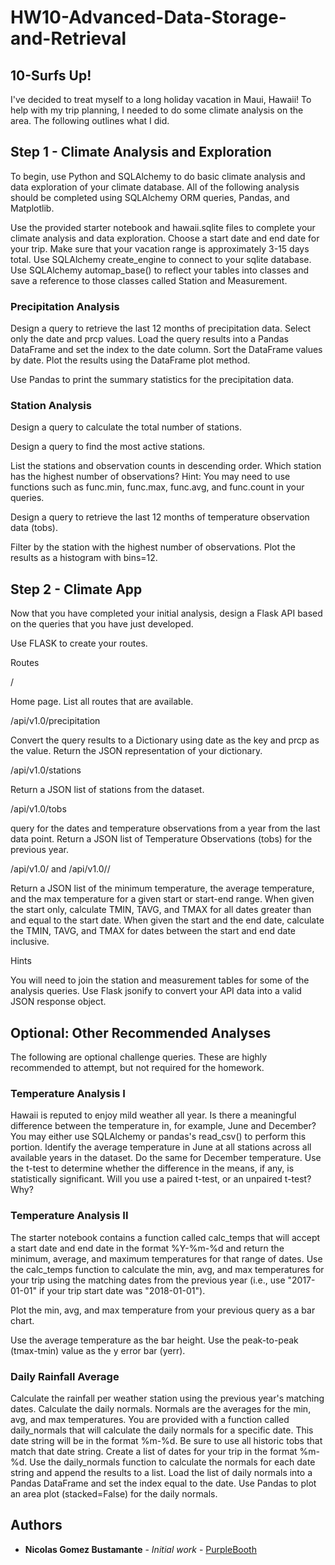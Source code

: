 # HW10-Advanced-Data-Storage-and-Retrieval
## 10-Surfs Up!

I've decided to treat myself to a long holiday vacation in Maui, Hawaii! To help with my trip planning, I needed to do some climate analysis on the area. The following outlines what I did.


## Step 1 - Climate Analysis and Exploration

To begin, use Python and SQLAlchemy to do basic climate analysis and data exploration of your climate database. All of the following analysis should be completed using SQLAlchemy ORM queries, Pandas, and Matplotlib.


Use the provided starter notebook and hawaii.sqlite files to complete your climate analysis and data exploration.
Choose a start date and end date for your trip. Make sure that your vacation range is approximately 3-15 days total.
Use SQLAlchemy create_engine to connect to your sqlite database.
Use SQLAlchemy automap_base() to reflect your tables into classes and save a reference to those classes called Station and Measurement.



### Precipitation Analysis


Design a query to retrieve the last 12 months of precipitation data.
Select only the date and prcp values.
Load the query results into a Pandas DataFrame and set the index to the date column.
Sort the DataFrame values by date.
Plot the results using the DataFrame plot method.





Use Pandas to print the summary statistics for the precipitation data.



### Station Analysis


Design a query to calculate the total number of stations.

Design a query to find the most active stations.


List the stations and observation counts in descending order.
Which station has the highest number of observations?
Hint: You may need to use functions such as func.min, func.max, func.avg, and func.count in your queries.



Design a query to retrieve the last 12 months of temperature observation data (tobs).


Filter by the station with the highest number of observations.
Plot the results as a histogram with bins=12.









## Step 2 - Climate App

Now that you have completed your initial analysis, design a Flask API based on the queries that you have just developed.


Use FLASK to create your routes.



Routes



/


Home page.
List all routes that are available.



/api/v1.0/precipitation


Convert the query results to a Dictionary using date as the key and prcp as the value.
Return the JSON representation of your dictionary.



/api/v1.0/stations


Return a JSON list of stations from the dataset.



/api/v1.0/tobs


query for the dates and temperature observations from a year from the last data point.
Return a JSON list of Temperature Observations (tobs) for the previous year.



/api/v1.0/<start> and /api/v1.0/<start>/<end>


Return a JSON list of the minimum temperature, the average temperature, and the max temperature for a given start or start-end range.
When given the start only, calculate TMIN, TAVG, and TMAX for all dates greater than and equal to the start date.
When given the start and the end date, calculate the TMIN, TAVG, and TMAX for dates between the start and end date inclusive.





Hints


You will need to join the station and measurement tables for some of the analysis queries.
Use Flask jsonify to convert your API data into a valid JSON response object.





## Optional: Other Recommended Analyses


The following are optional challenge queries. These are highly recommended to attempt, but not required for the homework.



### Temperature Analysis I


Hawaii is reputed to enjoy mild weather all year. Is there a meaningful difference between the temperature in, for example, June and December?
You may either use SQLAlchemy or pandas's read_csv() to perform this portion.
Identify the average temperature in June at all stations across all available years in the dataset. Do the same for December temperature.
Use the t-test to determine whether the difference in the means, if any, is statistically significant. Will you use a paired t-test, or an unpaired t-test? Why?



### Temperature Analysis II


The starter notebook contains a function called calc_temps that will accept a start date and end date in the format %Y-%m-%d and return the minimum, average, and maximum temperatures for that range of dates.
Use the calc_temps function to calculate the min, avg, and max temperatures for your trip using the matching dates from the previous year (i.e., use "2017-01-01" if your trip start date was "2018-01-01").

Plot the min, avg, and max temperature from your previous query as a bar chart.


Use the average temperature as the bar height.
Use the peak-to-peak (tmax-tmin) value as the y error bar (yerr).







### Daily Rainfall Average


Calculate the rainfall per weather station using the previous year's matching dates.
Calculate the daily normals. Normals are the averages for the min, avg, and max temperatures.
You are provided with a function called daily_normals that will calculate the daily normals for a specific date. This date string will be in the format %m-%d. Be sure to use all historic tobs that match that date string.
Create a list of dates for your trip in the format %m-%d. Use the daily_normals function to calculate the normals for each date string and append the results to a list.
Load the list of daily normals into a Pandas DataFrame and set the index equal to the date.
Use Pandas to plot an area plot (stacked=False) for the daily normals.


## Authors

* **Nicolas Gomez Bustamante** - *Initial work* - [PurpleBooth](https://github.com/nbg1)
